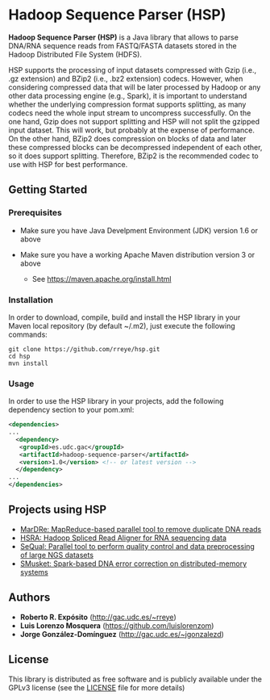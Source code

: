 # Hadoop Sequence Parser (HSP)

**Hadoop Sequence Parser (HSP)** is a Java library that allows to parse DNA/RNA sequence reads from FASTQ/FASTA datasets stored in the Hadoop Distributed File System (HDFS).

HSP supports the processing of input datasets compressed with Gzip (i.e., .gz extension) and BZip2 (i.e., .bz2 extension) codecs. However, when considering compressed data that will be later processed by Hadoop or any other data processing engine (e.g., Spark), it is important to understand whether the underlying compression format supports splitting, as many codecs need the whole input stream to uncompress successfully. On the one hand, Gzip does not support splitting and HSP will not split the gzipped input dataset. This will work, but probably at the expense of performance. On the other hand, BZip2 does compression on blocks of data and later these compressed blocks can be decompressed independent of each other, so it does support splitting. Therefore, BZip2 is the recommended codec to use with HSP for best performance.

## Getting Started

### Prerequisites

* Make sure you have Java Develpment Environment (JDK) version 1.6 or above

* Make sure you have a working Apache Maven distribution version 3 or above
  * See https://maven.apache.org/install.html

### Installation

In order to download, compile, build and install the HSP library in your Maven local repository (by default ~/.m2), just execute the following commands:

```
git clone https://github.com/rreye/hsp.git
cd hsp
mvn install
```

### Usage

In order to use the HSP library in your projects, add the following dependency section to your pom.xml:

```xml
<dependencies>
...
  <dependency>
   <groupId>es.udc.gac</groupId>
   <artifactId>hadoop-sequence-parser</artifactId>
   <version>1.0</version> <!-- or latest version -->
  </dependency>
...
</dependencies>
```
## Projects using HSP

* [MarDRe: MapReduce-based parallel tool to remove duplicate DNA reads](http://mardre.des.udc.es)
* [HSRA: Hadoop Spliced Read Aligner for RNA sequencing data](http://hsra.dec.udc.es)
* [SeQual: Parallel tool to perform quality control and data preprocessing of large NGS datasets](https://github.com/roigalegot/SeQual)
* [SMusket: Spark-based DNA error correction on distributed-memory systems](https://github.com/rreye/smusket)

## Authors

* **Roberto R. Expósito** (http://gac.udc.es/~rreye)
* **Luis Lorenzo Mosquera** (https://github.com/luislorenzom)
* **Jorge González-Domínguez** (http://gac.udc.es/~jgonzalezd)

## License

This library is distributed as free software and is publicly available under the GPLv3 license (see the [LICENSE](LICENSE) file for more details)
